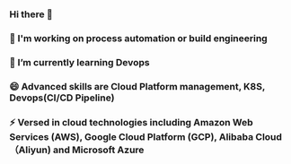 ### Hi there 👋

<!--
**bfgits/bfgits** is a ✨ _special_ ✨ repository because its `README.md` (this file) appears on your GitHub profile.

Here are some ideas to get you started:

- 🔭 I’m currently working on process automation
- 🌱 I’m currently learning Devops and management
- 👯 I’m looking to collaborate on ...
- 🤔 I’m looking for help with ...
- 💬 Ask me about ...
- 📫 How to reach me: ...
- 😄 Pronouns: ...
- ⚡ Fun fact: ...
-->

###  🔭 I'm working on process automation or build engineering
###  🌱 I’m currently learning Devops 
###  😄 Advanced skills are Cloud Platform management, K8S, Devops(CI/CD Pipeline)
###  ⚡ Versed in cloud technologies including Amazon Web Services (AWS), Google Cloud Platform (GCP), Alibaba Cloud（Aliyun) and Microsoft Azure
